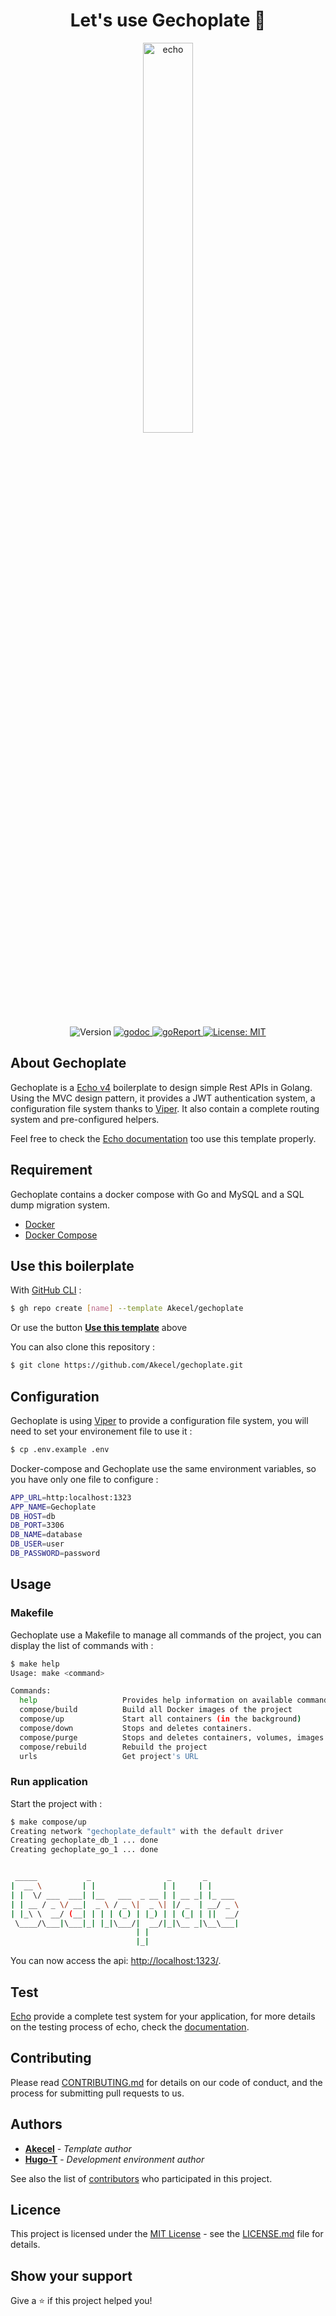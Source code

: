 <h1 align="center"> Let's use Gechoplate 🚀</h1>

<p align="center">
  <a href="https://github.com/labstack/echo" target="_blank">
    <img alt="echo" src="https://cdn.labstack.com/images/echo-logo.svg" width="40%"/>
  </a>
</p>

<p align="center">
  <img alt="Version" src="https://img.shields.io/badge/version-0.1-blue.svg?cacheSeconds=2592000" />

  <a href="https://godoc.org/github.com/Akecel/gechoplate" target="_blank">
    <img alt="godoc" src="https://godoc.org/github.com//Akecel/gechoplate?status.svg" />
  </a>

  <a href="https://goreportcard.com/report/github.com/Akecel/gechoplate" target="_blank">
    <img alt="goReport" src="https://goreportcard.com/badge/github.com/Akecel/gechoplate" />
  </a>

  <a href="#" target="_blank">
    <img alt="License: MIT" src="https://img.shields.io/badge/License-MIT-blue.svg" />
  </a>
</p>

## About Gechoplate

Gechoplate is a [Echo v4](https://github.com/labstack/echo) boilerplate  to design simple Rest APIs in Golang. Using the MVC design pattern, it provides a JWT authentication system, a configuration file system thanks to [Viper](https://github.com/spf13/viper). It also contain a complete routing system and pre-configured helpers.

Feel free to check the [Echo documentation](https://echo.labstack.com/guide) too use this template properly.

## Requirement

Gechoplate contains a docker compose with Go and MySQL and a SQL dump migration system.

* [Docker](https://www.docker.com/)
* [Docker Compose](https://docs.docker.com/compose/install/)

## Use this boilerplate

With [GitHub CLI](https://cli.github.com/) :

```sh
$ gh repo create [name] --template Akecel/gechoplate
```

Or use the button **[Use this template](https://github.com/Akecel/gechoplate/generate)** above

You can also clone this repository :

```sh
$ git clone https://github.com/Akecel/gechoplate.git
```

## Configuration

Gechoplate is using [Viper](https://github.com/spf13/viper) to provide a configuration file system, you will need to set your environement file to use it :

```bash
$ cp .env.example .env
```

Docker-compose and Gechoplate use the same environment variables, so you have only one file to configure :

```bash
APP_URL=http:localhost:1323
APP_NAME=Gechoplate
DB_HOST=db
DB_PORT=3306
DB_NAME=database
DB_USER=user
DB_PASSWORD=password
```

## Usage

### Makefile

Gechoplate use a Makefile to manage all commands of the project, you can display the list of commands with :

```sh
$ make help
Usage: make <command>

Commands:
  help                   Provides help information on available commands
  compose/build          Build all Docker images of the project
  compose/up             Start all containers (in the background)
  compose/down           Stops and deletes containers.
  compose/purge          Stops and deletes containers, volumes, images and networks.
  compose/rebuild        Rebuild the project
  urls                   Get project's URL
```

### Run application

Start the project with :

```sh
$ make compose/up
Creating network "gechoplate_default" with the default driver
Creating gechoplate_db_1 ... done
Creating gechoplate_go_1 ... done


 _____           _                 _       _
|  __ \         | |               | |     | |
| |  \/ ___  ___| |__   ___  _ __ | | __ _| |_ ___
| | __ / _ \/ __|  _ \ / _ \|  _ \| |/ _  | __/ _ \
| |_\ \  __/ (__| | | | (_) | |_) | | (_| | ||  __/
 \____/\___|\___|_| |_|\___/|  __/|_|\__ _|\__\___|
                            | |
                            |_|

```

You can now access the api: [http://localhost:1323/](http://localhost:1323/).

## Test

[Echo](https://github.com/labstack/echo) provide a complete test system for your application, for more details on the testing process of echo, check the [documentation](https://echo.labstack.com/guide/testing).

## Contributing

Please read [CONTRIBUTING.md](https://github.com/Akecel/gechoplate/blob/master/CONTRIBUTING.md) for details on our code of conduct, and the process for submitting pull requests to us.

## Authors

* [**Akecel**](https://github.com/Akecel) - *Template author*
* [**Hugo-T**](https://github.com/T-Hugo) - *Development environment author*

See also the list of [contributors](https://github.com/Akecel/gechoplate/graphs/contributors) who participated in this project.

## Licence

This project is licensed under the [MIT License](https://opensource.org/licenses)  - see the [LICENSE.md](https://github.com/Akecel/gechoplate/blob/master/LICENCE) file for details.


## Show your support

Give a ⭐️ if this project helped you!